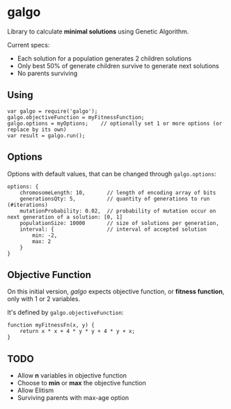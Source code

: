 # galgo
Library to calculate **minimal solutions** using Genetic Algorithm.

Current specs:
- Each solution for a population generates 2 children solutions
- Only best 50% of generate children survive to generate next solutions
- No parents surviving

## Using

    var galgo = require('galgo');
    galgo.objectiveFunction = myFitnessFunction;
    galgo.options = myOptions;    // optionally set 1 or more options (or replace by its own)
    var result = galgo.run();

## Options

Options with default values, that can be changed through `galgo.options`:

    options: {
        chromosomeLength: 10,       // length of encoding array of bits
        generationsQty: 5,          // quantity of generations to run (#iterations)
        mutationProbability: 0.02,  // probability of mutation occur on next generation of a solution: [0, 1]
        populationSize: 10000       // size of solutions per generation,
        interval: {                 // interval of accepted solution
            min: -2,
            max: 2
        }
    }

## Objective Function

On this initial version, *galgo* expects objective function, or **fitness function**, only with 1 or 2 variables.

It's defined by `galgo.objectiveFunction`:

    function myFitnessFn(x, y) {
        return x * x + 4 * y * y + 4 * y + x;
    }


## TODO

- Allow **n** variables in objective function
- Choose to **min** or **max** the objective function
- Allow Elitism
- Surviving parents with max-age option
